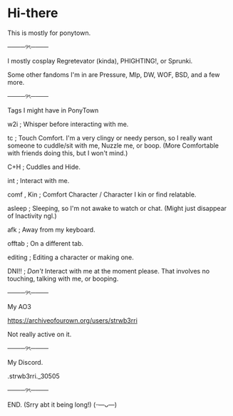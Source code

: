 # Hi-there
This is mostly for ponytown.

────୨ৎ────

I mostly cosplay Regretevator (kinda), PHIGHTING!, or Sprunki.

Some other fandoms I'm in are Pressure, Mlp, DW, WOF, BSD, and a few more.

────୨ৎ────

Tags I might have in PonyTown 

w2i ; Whisper before interacting with me.

tc ; Touch Comfort. I'm a very clingy or needy person, so I really want someone to cuddle/sit with me, Nuzzle me, or boop. (More Comfortable with friends doing this, but I won't mind.)

C+H ; Cuddles and Hide.

int ; Interact with me.

comf , Kin ; Comfort Character / Character I kin or find relatable. 

asleep ; Sleeping, so I'm not awake to watch or chat. (Might just disappear of Inactivity ngl.)

afk ; Away from my keyboard.

offtab ; On a different tab.

editing ; Editing a character or making one.

DNI!! ; *Don't* Interact with me at the moment please. That involves no touching, talking with me, or booping.

────୨ৎ────

My AO3

https://archiveofourown.org/users/strwb3rri

Not really active on it.

────୨ৎ────

My Discord.

.strwb3rri._30505

────୨ৎ────

END. (Srry abt it being long!) (ᵕ—ᴗ—)
